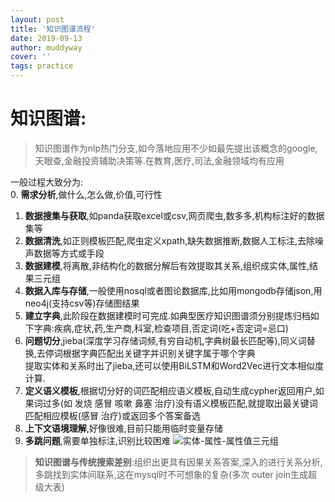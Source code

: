 ```yaml
---
layout: post
title: '知识图谱流程'
date: 2019-09-13
author: muddyway
cover: ''
tags: practice
---
```


# 知识图谱:
> 知识图谱作为nlp热门分支,如今落地应用不少如最先提出该概念的google,天眼查,金融投资辅助决策等.在教育,医疗,司法,金融领域均有应用
  
一般过程大致分为:  
0. **需求分析**,做什么,怎么做,价值,可行性 
1. **数据搜集与获取**,如panda获取excel或csv,网页爬虫,数多多,机构标注好的数据集等  
2. **数据清洗**,如正则模板匹配,爬虫定义xpath,缺失数据推断,数据人工标注,去除噪声数据等方式或手段
3. **数据建模**,将离散,非结构化的数据分解后有效提取其关系,组织成实体,属性,结果三元组
4. **数据入库与存储**,一般使用nosql或者图论数据库,比如用mongodb存储json,用neo4j(支持csv等)存储图结果
5. **建立字典**,此阶段在数据建模时可完成.如典型医疗知识图谱须分别提炼归档如下字典:疾病,症状,药,生产商,科室,检查项目,否定词(吃+否定词=忌口)
6. **问题切分**,jieba(深度学习存储词频,有穷自动机,字典树最长匹配等),同义词替换,去停词根据字典匹配出关键字并识别关键字属于哪个字典  
提取实体和关系时出了jieba,还可以使用BiLSTM和Word2Vec进行文本相似度计算.
7. **定义语义模板**,根据切分好的词匹配相应语义模板,自动生成cypher返回用户,如果词过多(如 发烧 感冒 咳嗽 鼻塞 治疗)没有语义模板匹配,就提取出最关键词匹配相应模板(感冒 治疗)或返回多个答案备选
8. **上下文语境理解**,好像很难,目前只能用临时变量存储
9. **多跳问题**,需要单独标注,识别比较困难
![实体-属性-属性值三元组](https://i.olday.cn/_posts/2019-09-13-知识图谱流程/图片1.png)  
>**知识图谱与传统搜索差别**:组织出更具有因果关系答案,深入的进行关系分析,多跳找到实体间联系,这在mysql时不可想象的复杂(多次 outer join生成超级大表)
